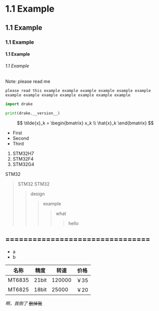 # 1.1 Example
## 1.1 Example
### 1.1 Example
#### 1.1 Example
###### 1.1 Example

Note: please read me

	please read this example example example example example example example example example example example example example

```python
import drake

print(drake.__version__)
```

$$
\tilde{x}_k = 
\begin{bmatrix}
x_k \\ \hat{x}_k
\end{bmatrix}
$$

* First
* Second
* Third

1. STM32H7
2. STM32F4
3. STM32G4

STM32 
>STM32
>STM32
>>design
>>>example
>>>>what
>>>>>hello


================================
---
+ a
+ b


| 名称   | 精度  | 转速   | 价格 |
| ------ | ----- | ------ | ---- |
| MT6835 | 21bit | 120000 | ￥35 |
| MT6825 | 18bit | 25000  | ￥20 |

*啊，我倒了*
~~删掉我~~
